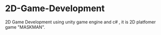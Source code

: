 # 2D-Game-Development
2D Game Development using unity game engine and c#  , it is 2D platfomer game "MASKMAN".
